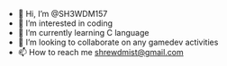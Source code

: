 - 👋 Hi, I’m @SH3WDM157
- 👀 I’m interested in coding
- 🌱 I’m currently learning C language
- 💞️ I’m looking to collaborate on any gamedev activities
- 📫 How to reach me shrewdmist@gmail.com
